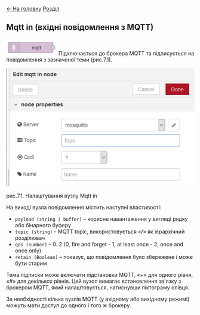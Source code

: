 [<- На головну](../)  [Розділ](README.md)

## Mqtt in (вхідні повідомлення з MQTT)

![img](media/mqtt_in.png)Підключається до брокера MQTT та підписується на повідомлення з зазначеної теми (рис.7.1).

![img](media/7_1.png)

рис.7.1. Налаштування вузлу Mqtt in

На виході вузла повідомлення містить наступні властивості: 

- `payload (string | buffer)` – корисне навантаження у     вигляді рядку або бінарного буферу
- `topic (string)` - MQTT topic, використовується «/»     як ієрархічний розділювач
- `qos (number)` – 0..2 (0, fire and forget - 1, at     least once - 2, once and once only)  
- `retain (Boolean)` – показує, що повідомлення було збережене і може бути старим 

Тема підписки може включати підстановки MQTT, «+» для одного рівня, «#» для декількох рівнів. Цей вузол вимагає встановлення зв'язку з брокером MQTT, який налаштовується, натиснувши піктограму олівця.

За необхідності кілька вузлів MQTT (у вхідному або вихідному режимі) можуть мати доступ до одного і того ж брокеру.